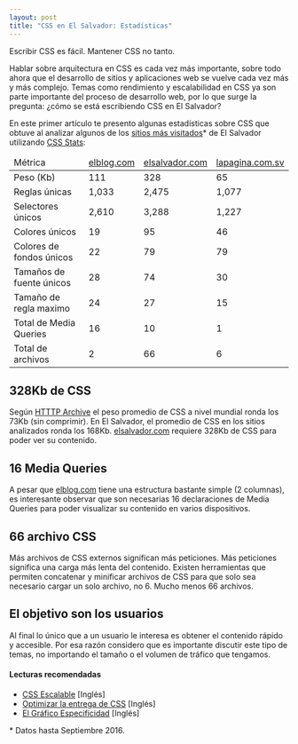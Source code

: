 ```yaml
---
layout: post
title: "CSS en El Salvador: Estadísticas"
---
```


Escribir CSS es fácil. Mantener CSS no tanto.

Hablar sobre arquitectura en CSS es cada vez más importante, sobre todo ahora que el desarrollo de sitios y aplicaciones web se vuelve cada vez más y más complejo. Temas como rendimiento y escalabilidad en CSS ya son parte importante del proceso de desarrollo web, por lo que surge la pregunta: ¿cómo se está escribiendo CSS en El Salvador?

En este primer artículo te presento algunas estadísticas sobre CSS que obtuve al analizar algunos de los [sitios más visitados](http://www.alexa.com/topsites/countries/SV)* de El Salvador utilizando [CSS Stats](http://cssstats.com/):

<table class="f6 collapse ba b--light-gray w-100">
  <thead>
    <tr>
      <td class="pa2 b ba b--light-gray w-40">Métrica</td>
      <td class="pa2 b ba b--light-gray w-20"><a target="_blank" href="http://cssstats.com/stats?url=http%3A%2F%2Felblog.com&ua=Browser%20Default">elblog.com</a></td>
      <td class="pa2 b ba b--light-gray w-20"><a target="_blank" href="http://cssstats.com/stats?url=http%3A%2F%2Felsalvador.com&ua=Browser%20Default">elsalvador.com</a></td>
      <td class="pa2 b ba b--light-gray w-20"><a target="_blank" href="http://cssstats.com/stats?url=http%3A%2F%2Flapagina.com.sv&ua=Browser%20Default">lapagina.com.sv</a></td>
    </tr>
  </thead>
  <tbody>
    <tr>
      <td class="pv1 ba b--light-gray ph2">Peso (Kb)</td>
      <td class="pv1 ba b--light-gray ph2">111</td>
      <td class="pv1 ba b--light-gray ph2">328</td>
      <td class="pv1 ba b--light-gray ph2">65</td>
    </tr>
    <tr>
      <td class="pv1 ba b--light-gray ph2">Reglas únicas</td>
      <td class="pv1 ba b--light-gray ph2">1,033</td>
      <td class="pv1 ba b--light-gray ph2">2,475</td>
      <td class="pv1 ba b--light-gray ph2">1,077</td>
    </tr>
    <tr>
      <td class="pv1 ba b--light-gray ph2">Selectores únicos</td>
      <td class="pv1 ba b--light-gray ph2">2,610</td>
      <td class="pv1 ba b--light-gray ph2">3,288</td>
      <td class="pv1 ba b--light-gray ph2">1,227</td>
    </tr>
    <tr>
      <td class="pv1 ba b--light-gray ph2">Colores únicos</td>
      <td class="pv1 ba b--light-gray ph2">19</td>
      <td class="pv1 ba b--light-gray ph2">95</td>
      <td class="pv1 ba b--light-gray ph2">46</td>
    </tr>
    <tr>
      <td class="pv1 ba b--light-gray ph2">Colores de fondos únicos</td>
      <td class="pv1 ba b--light-gray ph2">22</td>
      <td class="pv1 ba b--light-gray ph2">79</td>
      <td class="pv1 ba b--light-gray ph2">79</td>
    </tr>
    <tr>
      <td class="pv1 ba b--light-gray ph2">Tamaños de fuente únicos</td>
      <td class="pv1 ba b--light-gray ph2">28</td>
      <td class="pv1 ba b--light-gray ph2">74</td>
      <td class="pv1 ba b--light-gray ph2">30</td>
    </tr>
    <tr>
      <td class="pv1 ba b--light-gray ph2">Tamaño de regla maximo</td>
      <td class="pv1 ba b--light-gray ph2">24</td>
      <td class="pv1 ba b--light-gray ph2">27</td>
      <td class="pv1 ba b--light-gray ph2">15</td>
    </tr>
    <tr>
      <td class="pv1 ba b--light-gray ph2">Total de Media Queries</td>
      <td class="pv1 ba b--light-gray ph2">16</td>
      <td class="pv1 ba b--light-gray ph2">10</td>
      <td class="pv1 ba b--light-gray ph2">1</td>
    </tr>
    <tr>
      <td class="pv1 ba b--light-gray ph2">Total de archivos</td>
      <td class="pv1 ba b--light-gray ph2">2</td>
      <td class="pv1 ba b--light-gray ph2">66</td>
      <td class="pv1 ba b--light-gray ph2">6</td>
    </tr>
  </tbody>
</table>

## 328Kb de CSS
Según [HTTTP Archive](http://httparchive.org/interesting.php) el peso promedio de CSS a nivel mundial ronda los 73Kb (sin comprimir). En El Salvador, el promedio de CSS en los sitios analizados ronda los 168Kb. [elsalvador.com](http://www.elsalvador.com/) requiere 328Kb de CSS para poder ver su contenido.

## 16 Media Queries
A pesar que [elblog.com](http://elblog.com/) tiene una estructura bastante simple (2 columnas), es interesante observar que son necesarias 16 declaraciones de Media Queries para poder visualizar su contenido en varios dispositivos.

## 66 archivo CSS
Más archivos de CSS externos significan más peticiones. Más peticiones significa una carga más lenta del contenido. Existen herramientas que permiten concatenar y minificar archivos de CSS para que solo sea necesario cargar un solo archivo, no 6. Mucho menos 66 archivos.

## El objetivo son los usuarios
Al final lo único que a un usuario le interesa es obtener el contenido rápido y accesible. Por esa razón considero que es importante discutir este tipo de temas, no importando el tamaño o el volumen de tráfico que tengamos.

#### Lecturas recomendadas
* [CSS Escalable](http://mrmrs.io/writing/2016/03/24/scalable-css/) [Inglés]
* [Optimizar la entrega de CSS](https://varvy.com/pagespeed/optimize-css-delivery.html) [Inglés]
* [El Gráfico Especificidad](http://csswizardry.com/2014/10/the-specificity-graph/) [Inglés]


\* Datos hasta Septiembre 2016.
